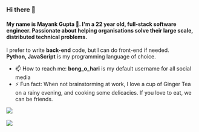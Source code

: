 ### Hi there 👋

<!--
**bong-o-hari/bong-o-hari** is a ✨ _special_ ✨ repository because its `README.md` (this file) appears on your GitHub profile.

Here are some ideas to get you started:

- 🔭 I’m currently working on ...
- 🌱 I’m currently learning ...
- 👯 I’m looking to collaborate on ...
- 🤔 I’m looking for help with ...
- 💬 Ask me about ...
- 📫 How to reach me: ...
- 😄 Pronouns: ...
- ⚡ Fun fact: ...
-->

#### My name is **Mayank Gupta 🚀**. I'm a 22 year old, full-stack software engineer. Passionate about helping organisations solve their large scale, distributed technical problems.

I prefer to write **back-end** code, but I can do front-end if needed.  
**Python, JavaScript** is my programming language of choice.

- 📫 How to reach me: **bong_o_hari** is my default username for all social media
- ⚡ Fun fact: When not brainstorming at work, I love a cup of Ginger Tea on a rainy evening, and cooking some delicacies. If you love to eat, we can be friends.

<a href="https://github.com/anuraghazra/github-readme-stats">
  <img align="center" src="https://github-readme-stats.vercel.app/api?username=bong-o-hari&show_icons=true&hide=contribs,stars&cache_seconds=86400&theme=dracula&icon_color=0366d6&title_color=0366d6&count_private=true" />
</a>
<br>
<br>
<a href="https://github.com/anuraghazra/convoychat">
  <img align="center" src="https://github-readme-stats.vercel.app/api/top-langs/?username=bong-o-hari&hide=DIGITAL%20Command%20Language&layout=compact&theme=dracula" />
</a>
